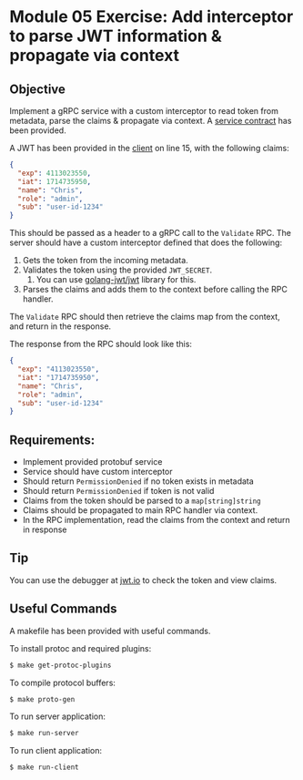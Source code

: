 # Module 05 Exercise: Add interceptor to parse JWT information & propagate via context

## Objective

Implement a gRPC service with a custom interceptor to read token from metadata, parse the claims & propagate via
context. A [service contract](./proto/token.proto) has been provided.

A JWT has been provided in the [client](cmd/client/main.go) on line 15, with the following claims:

```json
{
  "exp": 4113023550,
  "iat": 1714735950,
  "name": "Chris",
  "role": "admin",
  "sub": "user-id-1234"
}
```

This should be passed as a header to a gRPC call to the `Validate` RPC. The server should have a custom interceptor
defined that does the following:

1. Gets the token from the incoming metadata.
2. Validates the token using the provided `JWT_SECRET`.
    1. You can use [golang-jwt/jwt](https://github.com/golang-jwt/jwt/) library for this.
3. Parses the claims and adds them to the context before calling the RPC handler.

The `Validate` RPC should then retrieve the claims map from the context, and return in the response.

The response from the RPC should look like this:

```json
{
  "exp": "4113023550",
  "iat": "1714735950",
  "name": "Chris",
  "role": "admin",
  "sub": "user-id-1234"
}
```

## Requirements:

- Implement provided protobuf service
- Service should have custom interceptor
- Should return `PermissionDenied` if no token exists in metadata
- Should return `PermissionDenied` if token is not valid
- Claims from the token should be parsed to a `map[string]string`
- Claims should be propagated to main RPC handler via context.
- In the RPC implementation, read the claims from the context and return in response

## Tip

You can use the debugger at [jwt.io](https://jwt.io) to check the token and view claims.

## Useful Commands

A makefile has been provided with useful commands.

To install protoc and required plugins:

```bash
$ make get-protoc-plugins
```

To compile protocol buffers:

```bash
$ make proto-gen
```

To run server application:

```bash
$ make run-server
```

To run client application:

```bash
$ make run-client
```